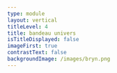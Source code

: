 ```yaml
---
type: module
layout: vertical
titleLevel: 4
title: bandeau univers
isTitleDisplayed: false
imageFirst: true
contrastText: false
backgroundImage: /images/bryn.png
---
```

# 
# 
# 
# 
# 
# 
# 
# 
# 
# 
# 
# 
# 